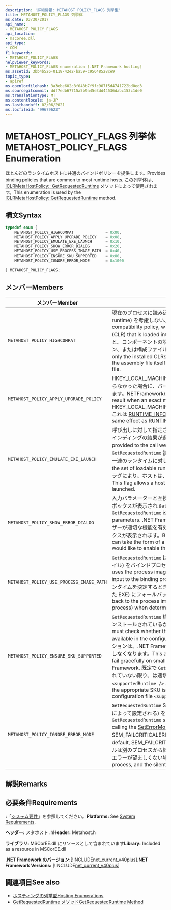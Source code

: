 ```yaml
---
description: '詳細情報: METAHOST_POLICY_FLAGS 列挙型'
title: METAHOST_POLICY_FLAGS 列挙体
ms.date: 03/30/2017
api_name:
- METAHOST_POLICY_FLAGS
api_location:
- mscoree.dll
api_type:
- COM
f1_keywords:
- METAHOST_POLICY_FLAGS
helpviewer_keywords:
- METAHOST_POLICY_FLAGS enumeration [.NET Framework hosting]
ms.assetid: 3bb4b526-0118-42e2-ba59-c95648528ce9
topic_type:
- apiref
ms.openlocfilehash: 3a3ebe602c8f048b7f9fc907f5d4741722bd0ed3
ms.sourcegitcommit: ddf7edb67715a5b9a45e3dd44536dabc153c1de0
ms.translationtype: MT
ms.contentlocale: ja-JP
ms.lasthandoff: 02/06/2021
ms.locfileid: "99679623"
---
```

# <a name="metahost_policy_flags-enumeration"></a><span data-ttu-id="e0629-103">METAHOST_POLICY_FLAGS 列挙体</span><span class="sxs-lookup"><span data-stu-id="e0629-103">METAHOST_POLICY_FLAGS Enumeration</span></span>

<span data-ttu-id="e0629-104">ほとんどのランタイムホストに共通のバインドポリシーを提供します。</span><span class="sxs-lookup"><span data-stu-id="e0629-104">Provides binding policies that are common to most runtime hosts.</span></span> <span data-ttu-id="e0629-105">この列挙体は、 [ICLRMetaHostPolicy:: GetRequestedRuntime](iclrmetahostpolicy-getrequestedruntime-method.md) メソッドによって使用されます。</span><span class="sxs-lookup"><span data-stu-id="e0629-105">This enumeration is used by the [ICLRMetaHostPolicy::GetRequestedRuntime](iclrmetahostpolicy-getrequestedruntime-method.md) method.</span></span>  
  
## <a name="syntax"></a><span data-ttu-id="e0629-106">構文</span><span class="sxs-lookup"><span data-stu-id="e0629-106">Syntax</span></span>  
  
```cpp  
typedef enum {  
    METAHOST_POLICY_HIGHCOMPAT              = 0x00,  
    METAHOST_POLICY_APPLY_UPGRADE_POLICY    = 0x08,  
    METAHOST_POLICY_EMULATE_EXE_LAUNCH      = 0x10,  
    METAHOST_POLICY_SHOW_ERROR_DIALOG       = 0x20,  
    METAHOST_POLICY_USE_PROCESS_IMAGE_PATH  = 0x40,  
    METAHOST_POLICY_ENSURE_SKU_SUPPORTED    = 0x80,  
    METAHOST_POLICY_IGNORE_ERROR_MODE       = 0x1000  
  
} METAHOST_POLICY_FLAGS;  
```  
  
## <a name="members"></a><span data-ttu-id="e0629-107">メンバー</span><span class="sxs-lookup"><span data-stu-id="e0629-107">Members</span></span>  
  
|<span data-ttu-id="e0629-108">メンバー</span><span class="sxs-lookup"><span data-stu-id="e0629-108">Member</span></span>|<span data-ttu-id="e0629-109">説明</span><span class="sxs-lookup"><span data-stu-id="e0629-109">Description</span></span>|  
|------------|-----------------|  
|`METAHOST_POLICY_HIGHCOMPAT`|<span data-ttu-id="e0629-110">現在のプロセスに読み込まれる共通言語ランタイム (CLR: common language runtime) を考慮しない、互換性の高いポリシーを定義します。</span><span class="sxs-lookup"><span data-stu-id="e0629-110">Defines the high-compatibility policy, which does not consider any common language runtime (CLR) that is loaded into the current process.</span></span> <span data-ttu-id="e0629-111">代わりに、インストールされた CLRs と、コンポーネントの設定 (アセンブリファイル自体、宣言された組み込みバージョン、または構成ファイルから派生したもの) のみを考慮します。</span><span class="sxs-lookup"><span data-stu-id="e0629-111">Instead, it considers only the installed CLRs and the preferences of the component, as derived from the assembly file itself, the declared built-against version, or the configuration file.</span></span>|  
|`METAHOST_POLICY_APPLY_UPGRADE_POLICY`|<span data-ttu-id="e0629-112">HKEY_LOCAL_MACHINE\SOFTWARE\Microsoftの内容に基づいて完全一致が見つからなかった場合に、バージョンのバインド結果にアップグレードポリシーを適用し \\ ます。NETFramework\Policy\Upgrades.</span><span class="sxs-lookup"><span data-stu-id="e0629-112">Applies upgrade policy to the version bind result when an exact match is not found, based on the contents of HKEY_LOCAL_MACHINE\SOFTWARE\Microsoft\\.NETFramework\Policy\Upgrades.</span></span> <span data-ttu-id="e0629-113">これは [RUNTIME_INFO_UPGRADE_VERSION](runtime-info-flags-enumeration.md)と同じ効果があります。</span><span class="sxs-lookup"><span data-stu-id="e0629-113">This has the same effect as [RUNTIME_INFO_UPGRADE_VERSION](runtime-info-flags-enumeration.md).</span></span>|  
|`METAHOST_POLICY_EMULATE_EXE_LAUNCH`|<span data-ttu-id="e0629-114">呼び出しに対して指定されたイメージが新しいプロセスで起動されたかのように、バインディングの結果が返されます。</span><span class="sxs-lookup"><span data-stu-id="e0629-114">Binding results are returned as if the image provided to the call were launched in a new process.</span></span> <span data-ttu-id="e0629-115">現在、は、一連の `GetRequestedRuntime` 読み込み可能なランタイムを無視し、インストールされている一連のランタイムに対してバインドします。</span><span class="sxs-lookup"><span data-stu-id="e0629-115">Currently, `GetRequestedRuntime` ignores the set of loadable runtimes and binds against the set of installed runtimes.</span></span> <span data-ttu-id="e0629-116">このフラグにより、ホストは、起動時に EXE がバインドされるランタイムを決定できます。</span><span class="sxs-lookup"><span data-stu-id="e0629-116">This flag allows a host to determine which runtime an EXE will bind to when it is launched.</span></span>|  
|`METAHOST_POLICY_SHOW_ERROR_DIALOG`|<span data-ttu-id="e0629-117">入力パラメーターと互換性のあるランタイムが見つからない場合、エラーダイアログボックスが表示され `GetRequestedRuntime` ます。</span><span class="sxs-lookup"><span data-stu-id="e0629-117">An error dialog box is displayed if `GetRequestedRuntime` is unable to find a runtime that is compatible with the input parameters.</span></span> <span data-ttu-id="e0629-118">.NET Framework 4.5 以降、このエラーダイアログボックスには、ユーザーが適切な機能を有効にするかどうかを確認する Windows の機能ダイアログボックスが表示されます。</span><span class="sxs-lookup"><span data-stu-id="e0629-118">Beginning with the .NET Framework 4.5, this error dialog box can take the form of a Windows feature dialog box that asks whether the user would like to enable the appropriate feature.</span></span>|  
|`METAHOST_POLICY_USE_PROCESS_IMAGE_PATH`|<span data-ttu-id="e0629-119">`GetRequestedRuntime` は、プロセスイメージ (およびそれに対応するすべての構成ファイル) をバインドプロセスへの追加入力として使用します。</span><span class="sxs-lookup"><span data-stu-id="e0629-119">`GetRequestedRuntime` uses the process image (and any corresponding configuration file) as additional input to the binding process.</span></span> <span data-ttu-id="e0629-120">既定で `GetRequestedRuntime` は、は、バインド先のランタイムを決定するときに、プロセスイメージパス (通常はプロセスの起動に使用された EXE) にフォールバックしません。</span><span class="sxs-lookup"><span data-stu-id="e0629-120">By default, `GetRequestedRuntime` does not fall back to the process image path (typically, the EXE that was used to launch the process) when determining the runtime to bind to.</span></span>|  
|`METAHOST_POLICY_ENSURE_SKU_SUPPORTED`|<span data-ttu-id="e0629-121">`GetRequestedRuntime` 構成ファイルに利用できる情報がない場合に、適切な SKU がインストールされているかどうかを確認する必要があります。</span><span class="sxs-lookup"><span data-stu-id="e0629-121">`GetRequestedRuntime` must check whether the appropriate SKU is installed when no information is available in the configuration file.</span></span> <span data-ttu-id="e0629-122">これにより、構成ファイルを持たないアプリケーションは、.NET Framework の既定のインストールよりも小さい Sku では正常に機能しなくなります。</span><span class="sxs-lookup"><span data-stu-id="e0629-122">This allows applications that do not have configuration files to fail gracefully on smaller SKUs than the default installation of the .NET Framework.</span></span> <span data-ttu-id="e0629-123">既定で `GetRequestedRuntime` は、構成ファイル要素で sku 属性が指定されていない限り、は適切な sku がインストールされているかどうかを確認しません `<supportedRuntime />` 。</span><span class="sxs-lookup"><span data-stu-id="e0629-123">By default, `GetRequestedRuntime` does not check whether the appropriate SKU is installed unless the SKU attribute is specified in the configuration file `<supportedRuntime />` element.</span></span>|  
|`METAHOST_POLICY_IGNORE_ERROR_MODE`|<span data-ttu-id="e0629-124">`GetRequestedRuntime` SEM_FAILCRITICALERRORS ( [SetErrorMode](/windows/win32/api/errhandlingapi/nf-errhandlingapi-seterrormode) 関数の呼び出しによって設定される) を無視し、エラーダイアログボックスを表示します。</span><span class="sxs-lookup"><span data-stu-id="e0629-124">`GetRequestedRuntime` should ignore SEM_FAILCRITICALERRORS (which is set by calling the [SetErrorMode](/windows/win32/api/errhandlingapi/nf-errhandlingapi-seterrormode) function), and show the error dialog box.</span></span> <span data-ttu-id="e0629-125">既定では、SEM_FAILCRITICALERRORS はエラーダイアログボックスを表示しません。</span><span class="sxs-lookup"><span data-stu-id="e0629-125">By default, SEM_FAILCRITICALERRORS suppresses the error dialog box.</span></span> <span data-ttu-id="e0629-126">このファイルは別のプロセスから継承されている可能性があり、シナリオによってはサイレントエラーが望ましくない場合があります。</span><span class="sxs-lookup"><span data-stu-id="e0629-126">It may have been inherited from another process, and the silent error may be undesirable in your scenario.</span></span>|  
  
## <a name="remarks"></a><span data-ttu-id="e0629-127">解説</span><span class="sxs-lookup"><span data-stu-id="e0629-127">Remarks</span></span>  
  
## <a name="requirements"></a><span data-ttu-id="e0629-128">必要条件</span><span class="sxs-lookup"><span data-stu-id="e0629-128">Requirements</span></span>  

 <span data-ttu-id="e0629-129">**:**「[システム要件](../../get-started/system-requirements.md)」を参照してください。</span><span class="sxs-lookup"><span data-stu-id="e0629-129">**Platforms:** See [System Requirements](../../get-started/system-requirements.md).</span></span>  
  
 <span data-ttu-id="e0629-130">**ヘッダー:** メタホスト .h</span><span class="sxs-lookup"><span data-stu-id="e0629-130">**Header:** Metahost.h</span></span>  
  
 <span data-ttu-id="e0629-131">**ライブラリ:** MSCorEE.dll にリソースとして含まれています</span><span class="sxs-lookup"><span data-stu-id="e0629-131">**Library:** Included as a resource in MSCorEE.dll</span></span>  
  
 <span data-ttu-id="e0629-132">**.NET Framework のバージョン:**[!INCLUDE[net_current_v40plus](../../../../includes/net-current-v40plus-md.md)]</span><span class="sxs-lookup"><span data-stu-id="e0629-132">**.NET Framework Versions:** [!INCLUDE[net_current_v40plus](../../../../includes/net-current-v40plus-md.md)]</span></span>  
  
## <a name="see-also"></a><span data-ttu-id="e0629-133">関連項目</span><span class="sxs-lookup"><span data-stu-id="e0629-133">See also</span></span>

- [<span data-ttu-id="e0629-134">ホスティングの列挙型</span><span class="sxs-lookup"><span data-stu-id="e0629-134">Hosting Enumerations</span></span>](hosting-enumerations.md)
- [<span data-ttu-id="e0629-135">GetRequestedRuntime メソッド</span><span class="sxs-lookup"><span data-stu-id="e0629-135">GetRequestedRuntime Method</span></span>](iclrmetahostpolicy-getrequestedruntime-method.md)
